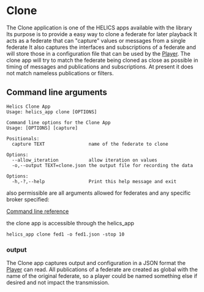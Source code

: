 # Clone

The Clone application is one of the HELICS apps available with the library
Its purpose is to provide a easy way to clone a federate for later playback
It acts as a federate that can "capture" values or messages from a single federate
It also captures the interfaces and subscriptions of a federate and will store
 those in a configuration file that can be used by the [Player](Player.md).
 The clone app will try to match the federate being cloned as close as possible
 in timing of messages and publications and subscriptions.  At present it does
 not match nameless publications or filters.

## Command line arguments

```
Helics Clone App
Usage: helics_app clone [OPTIONS]

Command line options for the Clone App
Usage: [OPTIONS] [capture]

Positionals:
  capture TEXT                name of the federate to clone

Options:
  --allow_iteration           allow iteration on values
  -o,--output TEXT=clone.json the output file for recording the data

Options:
  -h,-?,--help                Print this help message and exit

```
also permissible are all arguments allowed for federates and any specific broker specified:

[Command line reference](cmdArgs.html)

the clone app is accessible through the helics_app
```
helics_app clone fed1 -o fed1.json -stop 10
```


### output
The Clone app captures output and configuration in a JSON format the [Player](Player) can read.
All publications of a federate are created as global with the name of the original federate, so a player could be named something
else if desired and not impact the transmission.
